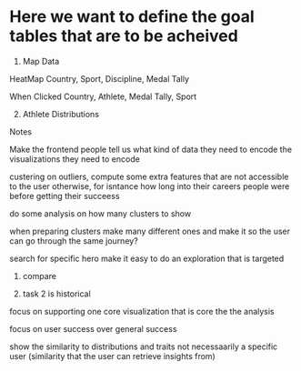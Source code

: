 # Here we want to define the goal tables that are to be acheived

1) Map Data

HeatMap
Country, Sport, Discipline, Medal Tally

When Clicked
Country, Athlete, Medal Tally, Sport


2) Athlete Distributions



Notes


Make the frontend people tell us what kind of data they need to encode the visualizations they need to encode

custering on outliers, compute some extra features that are not accessible to the user otherwise, for isntance how long into their careers people were before getting their succeess

do some analysis on how many clusters to show

when preparing clusters make many different ones and make it so the user can go through the same journey?

search for specific hero
make it easy to do an exploration that is targeted


1) compare

2) task 2 is historical

focus on supporting one core visualization that is core the the analysis

focus on user success over general success

show the similarity to distributions and traits not necessaarily a specific user (similarity that the user can retrieve insights from)

